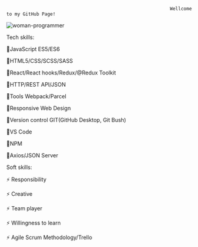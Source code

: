 
                                                                Wellcome to my GitHub Page! 
   ![woman-programmer](https://user-images.githubusercontent.com/73833720/131867288-ee382a6f-44c2-4171-b11a-fbeaaf9f74ee.png)


Tech skills:

🔸JavaScript ES5/ES6

🔸HTML5/CSS/SCSS/SASS

🔸React/React hooks/Redux/@Redux Toolkit

🔸HTTP/REST API/JSON

🔸Tools Webpack/Parcel

🔸Responsive Web Design

🔸Version control GIT(GitHub Desktop, Git Bush)

🔸VS Code

🔸NPM

🔸Axios/JSON Server


Soft skills:

⚡ Responsibility

⚡ Creative

⚡ Team player

⚡ Willingness to learn

⚡ Agile Scrum Methodology/Trello

